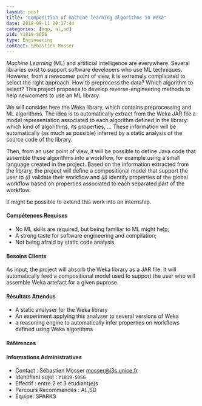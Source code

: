 ```yaml
---
layout: post
title: "Composition of machine learning algorithms in Weka"
date: 2018-09-11 20:17:44
categories: [oqp, al,sd]
pid: Y1819-S056
type: Engineering
contact: Sébastien Mosser
---
```

       
_Machine Learning_ (ML) and artificial intelligence are everywhere.  Several libraries exist to support software developers who use ML techniques. However, from a newcomer point of view, it is extremely complicated to select the right approach. How to preprocess the data? Which algorithm to select? This project proposes to develop reverse-engineering methods to help newcomers to use an ML library. 

We will consider here the Weka library, which contains preprocessing and ML algorithms. The idea is to automatically extract from the Weka JAR file a model representation associated to each algorithm defined in the library: which kind of algorithms, its properties, ... These information will be automatically (as much as possible) inferred by a static analysis of the source code of the library. 

Then, from an user point of view, it will be possible to define Java code that assemble these algorithms into a workflow, for example using a small language created in the project. Based on the information extracted from the library, the project will define a compositional model that support the user to _(i)_ validate their workflow and _(ii)_ identify properties of the global workflow based on properties associated to each separated part of the workflow.

It might be possible to extend this work into an internship.

#### Compétences Requises
  - No ML skills are required, but being familiar to ML might help;
  - A strong taste for software engineering and compilation;
  - Not being afraid by static code analysis



     

#### Besoins Clients
As input, the project will absorb the Weka library as a JAR file. It will automatically feed a compositional model used to support the user who will assemble Weka artefact for a given puprose.

#### Résultats Attendus
  - A static analyser for the Weka library
  - An experiment applying this analyser to several versions of Weka
  - a reasoning engine to automatically infer properties on workflows defined using Weka algorithms

#### Références



#### Informations Administratives
  * Contact : Sébastien Mosser <mosser@i3s.unice.fr>
  * Identifiant sujet : `Y1819-S056`
  * Effectif : entre 2 et 3 étudiant(e)s
  * Parcours Recommandés : AL,SD
  * Équipe: SPARKS

     